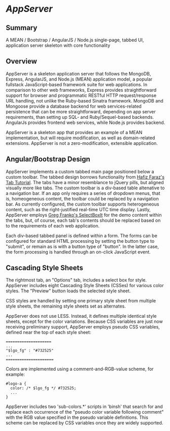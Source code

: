 *AppServer*
===========

Summary
-------

A MEAN / Bootstrap / AngularJS / Node.js single-page, tabbed UI, application
server skeleton with core functionality

Overview
--------

AppServer is a skeleton application server that follows the MongoDB, Express,
AngularJS, and Node.js (MEAN) application model, a popular fullstack
JavaScript-based framework suite for web applications.  In comparison to other
web frameworks, Express provides straightforward support for browser and
programmatic RESTful HTTP request/response URL handling, not unlike the
Ruby-based Sinatra framework.  MongoDB and Mongoose provide a database backend
for web services-related persistence that can be more straightforward,
depending on app server requirements, than setting up SQL- and
Ruby/Sequel-based backends.  AngularJs provides frontend web services, while
Node.js provides backend.

AppServer is a skeleton app that provides an example of a MEAN implementation,
but will require modification, as well as domain-related extensions.  AppServer
is not a zero-modification, extensible application.

Angular/Bootstrap Design
------------------------

AppServer implements a custom tabbed main page positioned below a custom
toolbar.  The tabbed design borrows functionality from 
[Hafiz Faraz's Tab Tutorial](http://blog.hfarazm.com/tabs-in-angularjs/).  The
tabs have a minor resemblance to jQuery pills, but aligned visually more like
tabs.  The custom toolbar is a div-based table altenative to a navigation bar.
If an app only requires a series of dropdown menus, that is, homeogeneous
content, the toolbar could be replaced by a navigation bar.  As currently
configured, the custom toolbar supports heterogeneous content, such as the
right-justified real-time UTC time display.  Lastly, AppServer employs
[Greg Franko's SelectBoxIt](https://github.com/gfranko/jquery.selectBoxIt.js)
for the demo content within the tabs, but, of course, each tab's contents should
be replaced based on to the requirements of each web application.

Each div-based tabbed panel is defined within a form.  The forms can be
configured for standard HTML processing by setting the button type to "submit",
or remain as is with a button type of "button".  In the latter case, the form
processing is handled through an on-click JavaScript event.

Cascading Style Sheets
----------------------

The rightmost tab, an "Options" tab, includes a select box for style.  AppServer
includes eight Cascading Style Sheets (CSSes) for various color styles.  The
"Preview" button loads the selected style sheet.

CSS styles are handled by setting one primary style sheet from multiple style
sheets, the remaining style sheets set as alternates.

AppServer does not use LESS.  Instead, it defines multiple identical style
sheets, except for the color variations.  Because CSS variables are just now
receiving preliminary support, AppServer employs pseudo CSS variables, defined
near the top of each style sheet:

    ====================
    ...
    "$lgo_fg" : "#732525"
    ...
    =====================


Colors are implemented using a comment-and-RGB-value scheme, for example:

    #logo-a {
      color: /* $lgo_fg */ #732525;
      ...
    }

AppServer includes two 'sub-colors.*' scripts in 'binsh' that search for and
replace each occurrence of the "pseudo color variable following comment" with
the RGB value specified in the pseudo variable definitions.  This scheme can be
replaced by CSS variables once they are widely supported.
